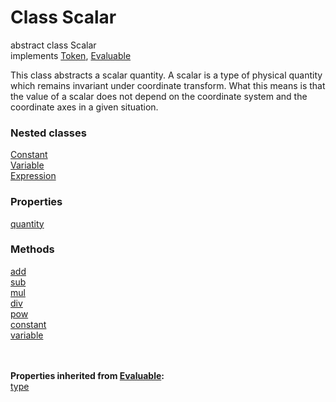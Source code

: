 Class Scalar
======

<span class="flag flag-abstract">abstract</span> class Scalar<br>
implements [Token](reference/v/0.2.1/core/definitions/Token), [Evaluable](reference/v/0.2.1/core/definitions/Evaluable)

This class abstracts a scalar quantity. A scalar is a type of physical
quantity which remains invariant under coordinate transform. What this means
is that the value of a scalar does not depend on the coordinate system and the
coordinate axes in a given situation.

### Nested classes
<div class="grid-container">
<div class="grid-item"><a href="/#/reference/v/0.2.1/quantities/Scalar.Constant">Constant</a></div>
<div class="grid-item"><a href="/#/reference/v/0.2.1/quantities/Scalar.Variable">Variable</a></div>
<div class="grid-item"><a href="/#/reference/v/0.2.1/quantities/Scalar.Expression">Expression</a></div>
</div>

### Properties
<div class="grid-container">
<div class="grid-item"><a href="/#/reference/v/0.2.1/quantities/Scalar/quantity">quantity</a></div>
</div>

### Methods
<div class="grid-container">
<div class="grid-item"><a href="/#/reference/v/0.2.1/quantities/Scalar/add">add</a></div>
<div class="grid-item"><a href="/#/reference/v/0.2.1/quantities/Scalar/sub">sub</a></div>
<div class="grid-item"><a href="/#/reference/v/0.2.1/quantities/Scalar/mul">mul</a></div>
<div class="grid-item"><a href="/#/reference/v/0.2.1/quantities/Scalar/div">div</a></div>
<div class="grid-item"><a href="/#/reference/v/0.2.1/quantities/Scalar/pow">pow</a></div>
<div class="grid-item"><a href="/#/reference/v/0.2.1/quantities/Scalar/constant">constant</a></div>
<div class="grid-item"><a href="/#/reference/v/0.2.1/quantities/Scalar/variable">variable</a></div>
</div>
<br><br>

**Properties inherited from [Evaluable](reference/v/0.2.1/core/definitions/Evaluable):**<br>
[type](reference/v/0.2.1/core/definitions/Evaluable/type)